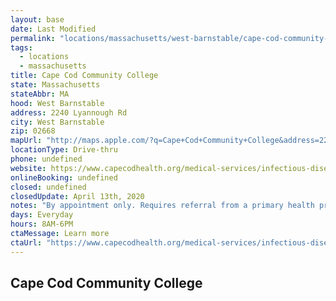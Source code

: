 ```yaml
---
layout: base
date: Last Modified
permalink: "locations/massachusetts/west-barnstable/cape-cod-community-college/"
tags:
  - locations
  - massachusetts
title: Cape Cod Community College
state: Massachusetts
stateAbbr: MA
hood: West Barnstable
address: 2240 Lyannough Rd
city: West Barnstable
zip: 02668
mapUrl: "http://maps.apple.com/?q=Cape+Cod+Community+College&address=2240+Lyannough+Rd,West+Barnstable,Massachusetts,02668"
locationType: Drive-thru
phone: undefined
website: https://www.capecodhealth.org/medical-services/infectious-disease/coronavirus/covid-19-testing-process/
onlineBooking: undefined
closed: undefined
closedUpdate: April 13th, 2020
notes: "By appointment only. Requires referral from a primary health provider. Requires doctor's referral. For all members of the community."
days: Everyday
hours: 8AM-6PM
ctaMessage: Learn more
ctaUrl: "https://www.capecodhealth.org/medical-services/infectious-disease/coronavirus/covid-19-testing-process/"
---
```

## Cape Cod Community College